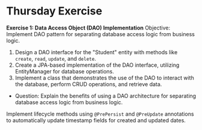 # Thursday Exercise

**Exercise 1: Data Access Object (DAO) Implementation**
Objective: Implement DAO pattern for separating database access logic from business logic.

1. Design a DAO interface for the "Student" entity with methods like `create`, `read`, `update`, and `delete`.
2. Create a JPA-based implementation of the DAO interface, utilizing EntityManager for database operations.
3. Implement a class that demonstrates the use of the DAO to interact with the database, perform CRUD operations, and retrieve data.

- Question: Explain the benefits of using a DAO architecture for separating database access logic from business logic.



Implement lifecycle methods using `@PrePersist` and `@PreUpdate` annotations to automatically update timestamp fields for created and updated dates.